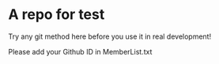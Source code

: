 A repo for test
=======

Try any git method here before you use it in real development!

Please add your Github ID in MemberList.txt
